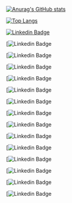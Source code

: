 
<!--
🔭 I’m currently working on 

[![Linkedin Badge](https://img.shields.io/badge/Go-00ADD8?style=for-the-badge&logo=go&logoColor=white)





-->
<!--

My Profile in Coding Challenges Websites: <br> 
[![Linkedin Badge](https://img.shields.io/badge/HackerEarth-%232C3454.svg?&style=for-the-badge&logo=HackerEarth&logoColor=Blue&link=https://www.hackerearth.com/@leonardofelipe//)](https://www.hackerearth.com/@leonardofelipe) [![Linkedin Badge](https://img.shields.io/badge/-Hackerrank-2EC866?style=for-the-badge&logo=HackerRank&logoColor=white&link=https://www.hackerrank.com/leonardo_felipe//)](https://www.hackerrank.com/leonardo_felipe)

https://www.codingame.com/profile/28a883179b456fa9de7a6b389d5ab1334165214

https://www.freecodecamp.org/leonardo-felipe

https://codecombat.com/user/leonardo-felipe



Blog: <br> 
[![Linkedin Badge](https://img.shields.io/badge/Medium-12100E?style=for-the-badge&logo=medium&logoColor=white&link=https://medium.com/@leonardo.felipe//)](https://medium.com/@leonardo.felipe) [![Linkedin Badge](https://img.shields.io/badge/dev.to-0A0A0A?style=for-the-badge&logo=devdotto&logoColor=white&link=https://dev.to/leonardo_felipe//)](https://dev.to/leonardo_felipe)[![Linkedin Badge](https://img.shields.io/badge/Hashnode-2962FF?style=for-the-badge&logo=hashnode&logoColor=white&link=https://hashnode.com/@leonardofelipe//)](https://hashnode.com/@leonardofelipe)



UI Portfolio: <br> 
[![Linkedin Badge](https://img.shields.io/badge/-Behance-blue?style=for-the-badge&logo=behance&logoColor=white&link=https://www.behance.net/leonardo-felipe//)](https://www.behance.net/leonardo-felipe)







--> 
[![Anurag's GitHub stats](https://github-readme-stats.vercel.app/api?username=leonardo-felipe&theme=vue-dark)](https://github.com/leonardo-felipe)


[![Top Langs](https://github-readme-stats.vercel.app/api/top-langs/?username=leonardo-felipe&layout=compact&theme=vue-dark)](https://github.com/leonardo-felipe/github-readme-stats)


[![Linkedin Badge](https://img.shields.io/badge/-Sololearn-3a464b?style=for-the-badge&logo=Sololearn&logoColor=white&link=https://www.sololearn.com/profile/19114354//)](https://www.sololearn.com/profile/19114354)

[![Linkedin Badge](https://img.shields.io/badge/Python-3776AB?style=for-the-badge&logo=python&logoColor=white)

[![Linkedin Badge](https://img.shields.io/badge/JavaScript-323330?style=for-the-badge&logo=javascript&logoColor=F7DF1E)

[![Linkedin Badge](https://img.shields.io/badge/TypeScript-007ACC?style=for-the-badge&logo=typescript&logoColor=white)

[![Linkedin Badge](https://img.shields.io/badge/HTML5-E34F26?style=for-the-badge&logo=html5&logoColor=white)

[![Linkedin Badge](https://img.shields.io/badge/CSS3-1572B6?style=for-the-badge&logo=css3&logoColor=white)

[![Linkedin Badge](https://img.shields.io/badge/PostgreSQL-316192?style=for-the-badge&logo=postgresql&logoColor=white)

[![Linkedin Badge](https://img.shields.io/badge/MySQL-00000F?style=for-the-badge&logo=mysql&logoColor=white)

[![Linkedin Badge](https://img.shields.io/badge/Node.js-339933?style=for-the-badge&logo=nodedotjs&logoColor=white)

[![Linkedin Badge](https://img.shields.io/badge/Elixir-4B275F?style=for-the-badge&logo=elixir&logoColor=white)

[![Linkedin Badge](https://img.shields.io/badge/React-20232A?style=for-the-badge&logo=react&logoColor=61DAFB)

[![Linkedin Badge](https://img.shields.io/badge/Django-092E20?style=for-the-badge&logo=django&logoColor=green)

[![Linkedin Badge](https://img.shields.io/badge/DJANGO-REST-ff1709?style=for-the-badge&logo=django&logoColor=white&color=ff1709&labelColor=gray)

[![Linkedin Badge](https://img.shields.io/badge/next.js-000000?style=for-the-badge&logo=nextdotjs&logoColor=white)

[![Linkedin Badge](https://img.shields.io/badge/Ubuntu-E95420?style=for-the-badge&logo=ubuntu&logoColor=white)


